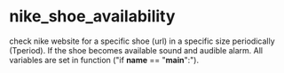 # nike_shoe_availability

check nike website for a specific shoe (url) in a specific size periodically (Tperiod). If the shoe becomes available sound and audible alarm. All variables are set in function ("if __name__ == "__main__":").
